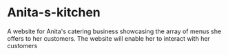 # Anita-s-kitchen
A website for Anita's catering business showcasing the array of menus she offers to her customers. The website will enable her to interact with her customers
